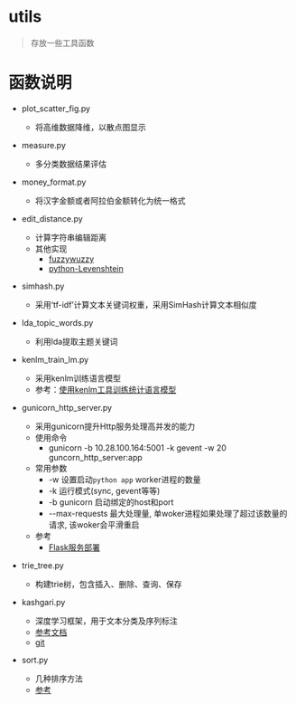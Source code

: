 # utils
> 存放一些工具函数

# 函数说明
- plot_scatter_fig.py
    - 将高维数据降维，以散点图显示
- measure.py
    - 多分类数据结果评估
- money_format.py
    - 将汉字金额或者阿拉伯金额转化为统一格式
- edit_distance.py
    - 计算字符串编辑距离
    - 其他实现
        - [fuzzywuzzy](https://github.com/seatgeek/fuzzywuzzy)
        - [python-Levenshtein](https://github.com/miohtama/python-Levenshtein)
- simhash.py
    - 采用‘tf-idf’计算文本关键词权重，采用SimHash计算文本相似度
- lda_topic_words.py
    - 利用lda提取主题关键词
- kenlm_train_lm.py
    - 采用kenlm训练语言模型
    - 参考：[使用kenlm工具训练统计语言模型](https://blog.csdn.net/mingzai624/article/details/79560063)
    
- gunicorn_http_server.py
    - 采用gunicorn提升Http服务处理高并发的能力
    - 使用命令
        - gunicorn -b 10.28.100.164:5001 -k gevent -w 20 guncorn_http_server:app
    - 常用参数
        - -w 设置启动`python app` worker进程的数量
        - -k 运行模式(sync, gevent等等)
        - -b gunicorn 启动绑定的host和port
        - --max-requests 最大处理量, 单woker进程如果处理了超过该数量的请求, 该woker会平滑重启
    - 参考
        - [Flask服务部署](https://www.centos.bz/2017/07/flask-nginx-gunicorn-gevent/) 
  
- trie_tree.py
    - 构建trie树，包含插入、删除、查询、保存 
    
- kashgari.py
    - 深度学习框架，用于文本分类及序列标注
    - [参考文档](https://kashgari-zh.bmio.net/)
    - [git](https://github.com/BrikerMan/Kashgari/) 
  
- sort.py
    - 几种排序方法
    - [参考](https://github.com/amusi/Deep-Learning-Interview-Book/blob/master/docs/%E6%95%B0%E6%8D%AE%E7%BB%93%E6%9E%84%E4%B8%8E%E7%AE%97%E6%B3%95.md) 
    